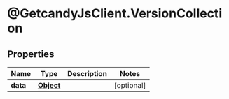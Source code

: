 # @GetcandyJsClient.VersionCollection

## Properties

Name | Type | Description | Notes
------------ | ------------- | ------------- | -------------
**data** | [**Object**](.md) |  | [optional] 


